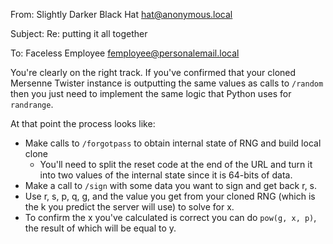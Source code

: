 From: Slightly Darker Black Hat <hat@anonymous.local>

Subject: Re: putting it all together

To: Faceless Employee <femployee@personalemail.local>

You're clearly on the right track. If you've confirmed that your cloned
Mersenne Twister instance is outputting the same values as calls to `/random`
then you just need to implement the same logic that Python uses for `randrange`.

At that point the process looks like:

* Make calls to `/forgotpass` to obtain internal state of RNG and build local clone
  * You'll need to split the reset code at the end of the URL and turn it into
    two values of the internal state since it is 64-bits of data.
* Make a call to `/sign` with some data you want to sign and get back r, s.
* Use r, s, p, q, g, and the value you get from your cloned RNG (which is the
  k you predict the server will use) to solve for x.
* To confirm the x you've calculated is correct you can do `pow(g, x, p)`, the
  result of which will be equal to y.
